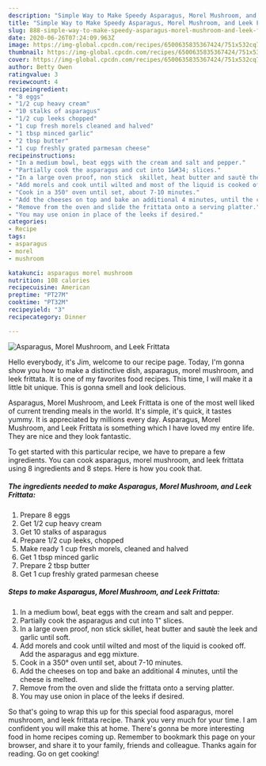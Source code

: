 ```yaml
---
description: "Simple Way to Make Speedy Asparagus, Morel Mushroom, and Leek Frittata"
title: "Simple Way to Make Speedy Asparagus, Morel Mushroom, and Leek Frittata"
slug: 888-simple-way-to-make-speedy-asparagus-morel-mushroom-and-leek-frittata
date: 2020-06-26T07:24:09.963Z
image: https://img-global.cpcdn.com/recipes/6500635835367424/751x532cq70/asparagus-morel-mushroom-and-leek-frittata-recipe-main-photo.jpg
thumbnail: https://img-global.cpcdn.com/recipes/6500635835367424/751x532cq70/asparagus-morel-mushroom-and-leek-frittata-recipe-main-photo.jpg
cover: https://img-global.cpcdn.com/recipes/6500635835367424/751x532cq70/asparagus-morel-mushroom-and-leek-frittata-recipe-main-photo.jpg
author: Betty Owen
ratingvalue: 3
reviewcount: 4
recipeingredient:
- "8 eggs"
- "1/2 cup heavy cream"
- "10 stalks of asparagus"
- "1/2 cup leeks chopped"
- "1 cup fresh morels cleaned and halved"
- "1 tbsp minced garlic"
- "2 tbsp butter"
- "1 cup freshly grated parmesan cheese"
recipeinstructions:
- "In a medium bowl, beat eggs with the cream and salt and pepper."
- "Partially cook the asparagus and cut into 1&#34; slices."
- "In a large oven proof, non stick  skillet, heat butter and sautè the leek and garlic until soft."
- "Add morels and cook until wilted and most of the liquid is cooked off. Add the asparagus and egg mixture."
- "Cook in a 350° oven until set, about 7-10 minutes."
- "Add the cheeses on top and bake an additional 4 minutes, until the cheese is melted."
- "Remove from the oven and slide the frittata onto a serving platter."
- "You may use onion in place of the leeks if desired."
categories:
- Recipe
tags:
- asparagus
- morel
- mushroom

katakunci: asparagus morel mushroom 
nutrition: 108 calories
recipecuisine: American
preptime: "PT27M"
cooktime: "PT32M"
recipeyield: "3"
recipecategory: Dinner

---
```



![Asparagus, Morel Mushroom, and Leek Frittata](https://img-global.cpcdn.com/recipes/6500635835367424/751x532cq70/asparagus-morel-mushroom-and-leek-frittata-recipe-main-photo.jpg)

Hello everybody, it's Jim, welcome to our recipe page. Today, I'm gonna show you how to make a distinctive dish, asparagus, morel mushroom, and leek frittata. It is one of my favorites food recipes. This time, I will make it a little bit unique. This is gonna smell and look delicious.



Asparagus, Morel Mushroom, and Leek Frittata is one of the most well liked of current trending meals in the world. It's simple, it's quick, it tastes yummy. It is appreciated by millions every day. Asparagus, Morel Mushroom, and Leek Frittata is something which I have loved my entire life. They are nice and they look fantastic.


To get started with this particular recipe, we have to prepare a few ingredients. You can cook asparagus, morel mushroom, and leek frittata using 8 ingredients and 8 steps. Here is how you cook that.

<!--inarticleads1-->

##### The ingredients needed to make Asparagus, Morel Mushroom, and Leek Frittata:

1. Prepare 8 eggs
1. Get 1/2 cup heavy cream
1. Get 10 stalks of asparagus
1. Prepare 1/2 cup leeks, chopped
1. Make ready 1 cup fresh morels, cleaned and halved
1. Get 1 tbsp minced garlic
1. Prepare 2 tbsp butter
1. Get 1 cup freshly grated parmesan cheese




<!--inarticleads2-->

##### Steps to make Asparagus, Morel Mushroom, and Leek Frittata:

1. In a medium bowl, beat eggs with the cream and salt and pepper.
1. Partially cook the asparagus and cut into 1&#34; slices.
1. In a large oven proof, non stick  skillet, heat butter and sautè the leek and garlic until soft.
1. Add morels and cook until wilted and most of the liquid is cooked off. Add the asparagus and egg mixture.
1. Cook in a 350° oven until set, about 7-10 minutes.
1. Add the cheeses on top and bake an additional 4 minutes, until the cheese is melted.
1. Remove from the oven and slide the frittata onto a serving platter.
1. You may use onion in place of the leeks if desired.




So that's going to wrap this up for this special food asparagus, morel mushroom, and leek frittata recipe. Thank you very much for your time. I am confident you will make this at home. There's gonna be more interesting food in home recipes coming up. Remember to bookmark this page on your browser, and share it to your family, friends and colleague. Thanks again for reading. Go on get cooking!
